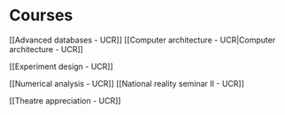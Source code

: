 # Courses
[[Advanced databases - UCR]]
[[Computer architecture - UCR|Computer architecture - UCR]]

[[Experiment design - UCR]]

[[Numerical analysis - UCR]]
[[National reality seminar II - UCR]]

[[Theatre appreciation - UCR]]